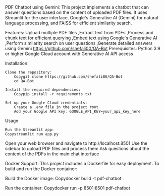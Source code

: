 PDF Chatbot using Gemini:
	This project implements a chatbot that can answer questions based on the content of uploaded PDF files. It uses Streamlit for the user interface, Google's Generative AI (Gemini) for natural language processing, 	and FAISS for efficient similarity search.
 
Features:
	Upload multiple PDF files
	,Extract text from PDFs
	,Process and chunk text for efficient querying
	,Embed text using Google's Generative AI
	,Perform similarity search on user questions
	,Generate detailed answers using Gemini
https://github.com/shefali00/QA-Bot
Prerequisites:
	Python 3.9 or higher
	Google Cloud account with Generative AI API access

Installation:

	Clone the repository:
		Copygit clone https://github.com/shefali00/QA-Bot
		cd QA-Bot

	Install the required dependencies:
		Copypip install -r requirements.txt

	Set up your Google Cloud credentials:
		Create a .env file in the project root
		Add your Google API key: GOOGLE_API_KEY=your_api_key_here



Usage

	Run the Streamlit app:
	Copystreamlit run app.py

Open your web browser and navigate to http://localhost:8501
Use the sidebar to upload PDF files and process them
Ask questions about the content of the PDFs in the main chat interface

Docker Support:
This project includes a Dockerfile for easy deployment. To build and run the Docker container:

Build the Docker image:
Copydocker build -t pdf-chatbot .

Run the container:
Copydocker run -p 8501:8501 pdf-chatbot

